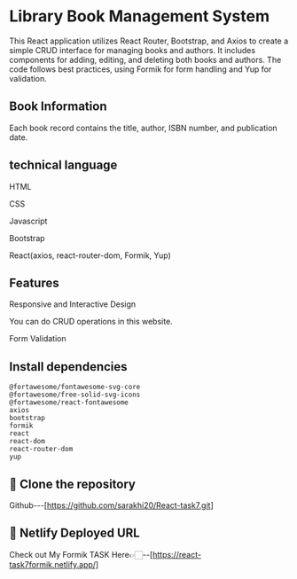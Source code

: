 
# Library Book Management System

This React application utilizes React Router, Bootstrap, and Axios to create a simple CRUD interface for managing books and authors. It includes components for adding, editing, and deleting both books and authors. The code follows best practices, using Formik for form handling and Yup for validation.




## Book Information
Each book record contains the title, author, ISBN number, and publication date.
## technical language
HTML

CSS

Javascript

Bootstrap

React(axios, react-router-dom, Formik, Yup)
## Features
Responsive and Interactive Design

You can do CRUD operations in this website.

Form Validation
## Install dependencies
    @fortawesome/fontawesome-svg-core
    @fortawesome/free-solid-svg-icons
    @fortawesome/react-fontawesome
    axios
    bootstrap
    formik
    react
    react-dom
    react-router-dom
    yup
## 🔗 Clone the repository

Github---[https://github.com/sarakhi20/React-task7.git]


## 🔗 Netlify Deployed URL

 Check out My Formik TASK Here👉🏻--[https://react-task7formik.netlify.app/]

